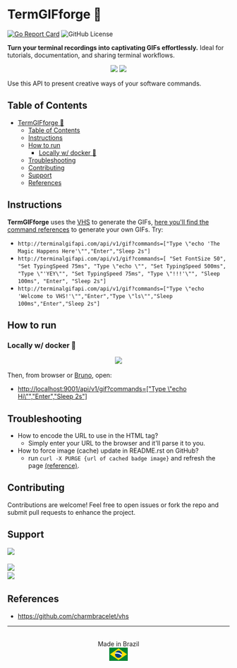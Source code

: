 # TermGIFforge 👾

[![Go Report Card](https://goreportcard.com/badge/github.com/victorabarros/termgifforge)](https://goreportcard.com/report/github.com/victorabarros/termgifforge) ![GitHub License](https://img.shields.io/github/license/victorabarros/TermGIFforge)

**Turn your terminal recordings into captivating GIFs effortlessly.**
Ideal for tutorials, documentation, and sharing terminal workflows.

<p align="center">
  <img src="http://terminalgifapi.com/api/v1/gif?commands=[%20%22Set%20FontSize%2050%22,%20%22Set%20TypingSpeed%2075ms%22,%20%22Type%20\%22echo%20\%22%22,%20%22Set%20TypingSpeed%20500ms%22,%20%22Type%20\%22%27YEY\%22%22,%20%22Set%20TypingSpeed%2075ms%22,%20%22Type%20\%22!!!!%27\%22%22,%20%22Sleep%20100ms%22,%20%22Enter%22,%20%22Sleep%202s%22]"/>
  <img src="http://terminalgifapi.com/api/v1/gif?commands=[%22Type%20\%22echo%20%27The%20Magic%20Happens%20Here%27\%22%22,%22Enter%22,%22Sleep%202s%22]"/>
</p>

Use this API to present creative ways of your software commands.

## Table of Contents

- [TermGIFforge 👾](#termgifforge-)
  - [Table of Contents](#table-of-contents)
  - [Instructions](#instructions)
  - [How to run](#how-to-run)
    - [Locally w/ docker 🐳](#locally-w-docker-)
  - [Troubleshooting](#troubleshooting)
  - [Contributing](#contributing)
  - [Support](#support)
  - [References](#references)

## Instructions

**TermGIFforge** uses the [VHS](https://github.com/charmbracelet/vhs) to generate the GIFs, [here you'll find the command references](https://github.com/charmbracelet/vhs?tab=readme-ov-file#vhs-command-reference) to generate your own GIFs.
Try:
- `http://terminalgifapi.com/api/v1/gif?commands=["Type \"echo 'The Magic Happens Here'\"","Enter","Sleep 2s"]`
- `http://terminalgifapi.com/api/v1/gif?commands=[
    "Set FontSize 50",
    "Set TypingSpeed 75ms",
    "Type \"echo \"",
    "Set TypingSpeed 500ms",
    "Type \"'YEY\"",
    "Set TypingSpeed 75ms",
    "Type \"!!!'\"",
    "Sleep 100ms",
    "Enter",
    "Sleep 2s"]`
- `http://terminalgifapi.com/api/v1/gif?commands=["Type \"echo 'Welcome to VHS!'\"","Enter","Type \"ls\"","Sleep 100ms","Enter","Sleep 2s"]`

<!--
- http://terminalgifapi.com/api/v1/gif?commands=[
    "Type \"echo 'How to run locally w/ Docker'\"\n","Sleep 400ms","Enter","Sleep 200ms",
    "Type \"echo 'make build-image to build image'\"\n","Sleep 400ms","Enter","Sleep 200ms",
    "Type \"echo 'make debug-container to start a terminal from inside the container'\"\n","Sleep 400ms","Enter","Sleep 200ms",
    "Type \"echo 'go run cmd/server/main.go'\"\n","Sleep 400ms","Enter","Sleep 200ms",
    "Sleep 2s"]
- http://terminalgifapi.com/api/v1/gif?commands=["Type \"echo 'Welcome to VHS!'\"","Sleep 100ms","Enter","Sleep 2s"]

- http://localhost:9001/api/v1/gif?commands=[
  "Set FontSize 25",
  "Set Height 800",
  "Set TypingSpeed 80ms",
  "Hide",
  "Type \"bash btc_logo.sh\"",
  "Enter",
  "Show",
  "Sleep 5s"] -->

## How to run

### Locally w/ docker 🐳

<!--
make build-image
make debug-container
go run cmd/server/main.go
 -->

<p align="center">
  <img src="http://terminalgifapi.com/api/v1/gif?commands=[%20%22Type%20\%22echo%20%27How%20to%20run%20locally%20w/%20Docker%27\%22\n%22,%22Sleep%20400ms%22,%22Enter%22,%22Sleep%20200ms%22,%20%22Type%20\%22echo%20%27make%20build-image%20to%20build%20image%27\%22\n%22,%22Sleep%20400ms%22,%22Enter%22,%22Sleep%20200ms%22,%20%22Type%20\%22echo%20%27make%20debug-container%20to%20start%20a%20terminal%20from%20inside%20the%20container%27\%22\n%22,%22Sleep%20400ms%22,%22Enter%22,%22Sleep%20200ms%22,%20%22Type%20\%22echo%20%27go%20run%20cmd/server/main.go%27\%22\n%22,%22Sleep%20400ms%22,%22Enter%22,%22Sleep%20200ms%22,%20%22Sleep%202s%22]"/>
</p>

Then, from browser or [Bruno](./zarf/bruno/), open:

- [http://localhost:9001/api/v1/gif?commands=\["Type \\"echo Hi\\"","Enter","Sleep 2s"\]](http://localhost:9001/api/v1/gif?commands=["Type%20\"echo%20Hi\"","Enter","Sleep%202s"])

## Troubleshooting

- How to encode the URL to use in the HTML tag?
  - Simply enter your URL to the browser and it'll parse it to you.
- How to force image (cache) update in README.rst on GitHub?
  - run `curl -X PURGE {url of cached badge image}` and refresh the page [(reference)](https://stackoverflow.com/questions/26898052/how-to-force-image-cache-update-in-readme-rst-on-github).

## Contributing

Contributions are welcome! Feel free to open issues or fork the repo and submit pull requests to enhance the project.

## Support

<p>
  <img src="http://terminalgifapi.com/api/v1/gif?commands=[%20%22Set%20FontSize%2060%22,%20%22Type%20\%22I%20am%20happy%20to%20be%20honored%20with%20your%20support!%20S2S2\%22%22,%20%22Sleep%202s%22%20]" height="200px"/>
  <br/>
  <br/>
  <a href="https://victor.barros.engineer/support" target="_blank">
    <img src="https://bitcoin.org/img/icons/logotop.svg?1671880122" height="40px">
  </a>
  <br/>
  <a href="https://www.buymeacoffee.com/victorbarros" target="_blank">
    <img src="https://cdn.buymeacoffee.com/buttons/v2/default-yellow.png" height="45px">
  </a>
</p>

## References

- https://github.com/charmbracelet/vhs

---

<p align="center">
  <br/>
  Made in Brazil
  <br/>
  <img src="https://github.com/victorabarros/ura-bot/blob/main/assets/BrazilFlag.png" height="30px"/>
</p>

<!--
- https://github.com/anuraghazra/github-readme-stats
- https://github.com/DenverCoder1/github-readme-streak-stats
- https://github.com/rahuldkjain/github-profile-readme-generator
- https://github.com/ryo-ma/github-profile-trophy
- [![Star History Chart](https://api.star-history.com/svg?repos=getumbrel/umbrel&type=Date)](https://star-history.com/#getumbrel/umbrel&Date)
-->

<!--
TODO

- honeybadger https://app.honeybadger.io/projects/130099/install/go
- codeclimate
- sonar
- improve dockerfile
  - cmds to build image using mac or linux
    - receive OS as arg and select script to install vhs
  - create stage with shared volume and build project
  - copy build to release fase
  - entrypoint to run builded
- implement workers to limit GIF processing at same time
- better readme https://github.com/Azure-Samples/deepseek-azure-javascript?tab=readme-ov-file#deepseek-on-azure---javascript-demos
- https://star-history.com/blog/playbook-for-more-github-stars
- write article/post
- post on
  - ask friends to give star
  - https://x.com/i/communities/1685641800449462272,
  - gopher discord,
  - ~gopher slack~ https://gophers.slack.com/archives/C8VFRARPY/p1738249701304709
  - "show HN" (https://news.ycombinator.com/show)...
  - msg: "If you love the beauty of what charmbracelet have being doing for CLI tools, you'll love this.
You no longer needs to install VHS to create your GIFs, I just released the TermGIFforge, the VHS as an API!"

-->
